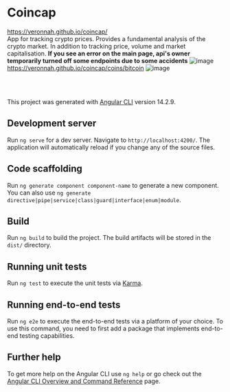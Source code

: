 # Coincap
https://veronnah.github.io/coincap/
<br>
App for tracking crypto prices. Provides a fundamental analysis of the crypto market. In addition to tracking price, volume and market capitalisation.
<strong>If you see an error on the main page, api's owner temporarily turned off some endpoints due to some accidents</strong>
![image](https://user-images.githubusercontent.com/60988349/228788332-edd7e766-1303-4c99-a3e5-8a60672b0e61.png)
<br>
https://veronnah.github.io/coincap/coins/bitcoin
![image](https://user-images.githubusercontent.com/60988349/228851565-7856f84d-170d-4827-94c9-b6d5540970a3.png)

<br>
<br>

This project was generated with [Angular CLI](https://github.com/angular/angular-cli) version 14.2.9.

## Development server

Run `ng serve` for a dev server. Navigate to `http://localhost:4200/`. The application will automatically reload if you change any of the source files.

## Code scaffolding

Run `ng generate component component-name` to generate a new component. You can also use `ng generate directive|pipe|service|class|guard|interface|enum|module`.

## Build

Run `ng build` to build the project. The build artifacts will be stored in the `dist/` directory.

## Running unit tests

Run `ng test` to execute the unit tests via [Karma](https://karma-runner.github.io).

## Running end-to-end tests

Run `ng e2e` to execute the end-to-end tests via a platform of your choice. To use this command, you need to first add a package that implements end-to-end testing capabilities.

## Further help

To get more help on the Angular CLI use `ng help` or go check out the [Angular CLI Overview and Command Reference](https://angular.io/cli) page.
